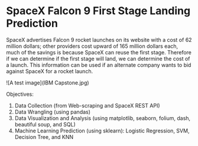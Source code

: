 # SpaceX Falcon 9 First Stage Landing Prediction

SpaceX advertises Falcon 9 rocket launches on its website with a cost of 62 million dollars; other providers cost upward of 165 million dollars each, much of the savings is because SpaceX can reuse the first stage. Therefore if we can determine if the first stage will land, we can determine the cost of a launch. This information can be used if an alternate company wants to bid against SpaceX for a rocket launch. 

![A test image](IBM Capstone.jpg)

Objectives:
1. Data Collection (from Web-scraping and SpaceX REST API)
2. Data Wrangling (using pandas)
3. Data Visualization and Analysis (using matplotlib, seaborn, folium, dash, beautiful soup, and SQL)
4. Machine Learning Prediction (using sklearn): Logistic Regression, SVM, Decision Tree, and KNN



